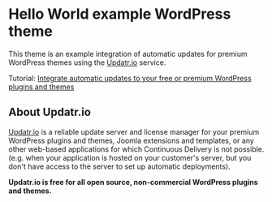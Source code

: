 # Hello World example WordPress theme

This theme is an example integration of automatic updates for premium WordPress themes using the [Updatr.io](https://updatr.io) service.

Tutorial: [Integrate automatic updates to your free or premium WordPress plugins and themes](https://updatr.io/docs/1.x/update-server-free-premium-wordpress-plugins-themes)

## About Updatr.io

[Updatr.io](https://updatr.io) is a reliable update server and license manager for your premium WordPress plugins and themes, Joomla extensions and templates, or any other web-based applications for which Continuous Delivery is not possible. (e.g. when your application is hosted on your customer's server, but you don't have access to the server to set up automatic deployments).

**Updatr.io is free for all open source, non-commercial WordPress plugins and themes.**
